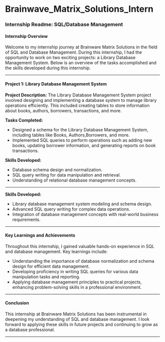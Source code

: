 # Brainwave_Matrix_Solutions_Intern
### Internship Readme: SQL/Database Management

#### Internship Overview

Welcome to my internship journey at Brainware Matrix Solutions in the field of SQL and Database Management. During this internship, I had the opportunity to work on two exciting projects: a Library Database Management System. Below is an overview of the tasks accomplished and the skills developed during this internship.

---

#### Project 1: Library Database Management System

**Project Description:**
The Library Database Management System project involved designing and implementing a database system to manage library operations efficiently. This included creating tables to store information about books, authors, borrowers, transactions, and more.

**Tasks Completed:**
- Designed a schema for the Library Database Management System, including tables like Books, Authors,Borrowers, and more.
- Implemented SQL queries to perform operations such as adding new books, updating borrower information, and generating reports on book transactions.

**Skills Developed:**
- Database schema design and normalization.
- SQL query writing for data manipulation and retrieval.
- Understanding of relational database management concepts.

---

**Skills Developed:**
- Library database management system modeling and schema design.
- Advanced SQL query writing for complex data operations.
- Integration of database management concepts with real-world business requirements.

---

#### Key Learnings and Achievements

Throughout this internship, I gained valuable hands-on experience in SQL and database management. Key learnings include:
- Understanding the importance of database normalization and schema design for efficient data management.
- Developing proficiency in writing SQL queries for various data manipulation tasks and reporting.
- Applying database management principles to practical projects, enhancing problem-solving skills in a professional environment.

---

#### Conclusion

This internship at Brainware Matrix Solutions has been instrumental in deepening my understanding of SQL and database management. I look forward to applying these skills in future projects and continuing to grow as a database professional.

---

